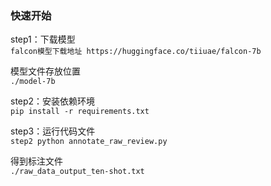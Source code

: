 ### 快速开始
step1：下载模型  
`falcon模型下载地址 https://huggingface.co/tiiuae/falcon-7b`  

模型文件存放位置  
`./model-7b`  

step2：安装依赖环境  
`pip install -r requirements.txt `  
  
step3：运行代码文件  
`step2 python annotate_raw_review.py  `  
  
得到标注文件   
`./raw_data_output_ten-shot.txt`  

